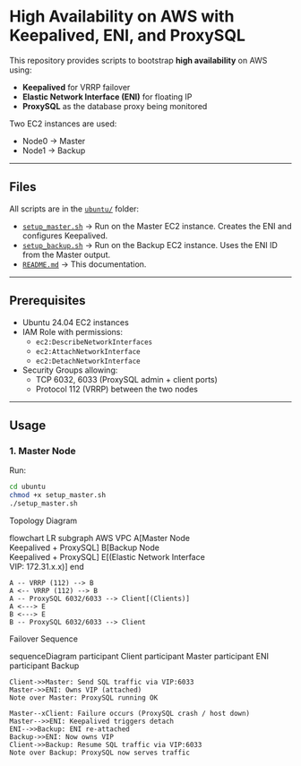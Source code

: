 # High Availability on AWS with Keepalived, ENI, and ProxySQL

This repository provides scripts to bootstrap **high availability** on AWS using:

- **Keepalived** for VRRP failover  
- **Elastic Network Interface (ENI)** for floating IP  
- **ProxySQL** as the database proxy being monitored  

Two EC2 instances are used:
- Node0 → Master
- Node1 → Backup

---

## Files

All scripts are in the [`ubuntu/`](./) folder:

- [`setup_master.sh`](./setup_master.sh) → Run on the Master EC2 instance. Creates the ENI and configures Keepalived.  
- [`setup_backup.sh`](./setup_backup.sh) → Run on the Backup EC2 instance. Uses the ENI ID from the Master output.  
- [`README.md`](./README.md) → This documentation.

---

## Prerequisites

- Ubuntu 24.04 EC2 instances  
- IAM Role with permissions:
  - `ec2:DescribeNetworkInterfaces`
  - `ec2:AttachNetworkInterface`
  - `ec2:DetachNetworkInterface`
- Security Groups allowing:
  - TCP 6032, 6033 (ProxySQL admin + client ports)  
  - Protocol 112 (VRRP) between the two nodes  

---

## Usage

### 1. Master Node

Run:

```bash
cd ubuntu
chmod +x setup_master.sh
./setup_master.sh
```

Topology Diagram

flowchart LR
    subgraph AWS VPC
        A[Master Node<br/>Keepalived + ProxySQL] 
        B[Backup Node<br/>Keepalived + ProxySQL] 
        E[(Elastic Network Interface<br/>VIP: 172.31.x.x)]
    end

    A -- VRRP (112) --> B
    A <-- VRRP (112) --> B
    A -- ProxySQL 6032/6033 --> Client[(Clients)]
    A <---> E
    B <---> E
    B -- ProxySQL 6032/6033 --> Client

Failover Sequence

sequenceDiagram
    participant Client
    participant Master
    participant ENI
    participant Backup

    Client->>Master: Send SQL traffic via VIP:6033
    Master->>ENI: Owns VIP (attached)
    Note over Master: ProxySQL running OK

    Master--xClient: Failure occurs (ProxySQL crash / host down)
    Master-->>ENI: Keepalived triggers detach
    ENI-->>Backup: ENI re-attached
    Backup->>ENI: Now owns VIP
    Client->>Backup: Resume SQL traffic via VIP:6033
    Note over Backup: ProxySQL now serves traffic